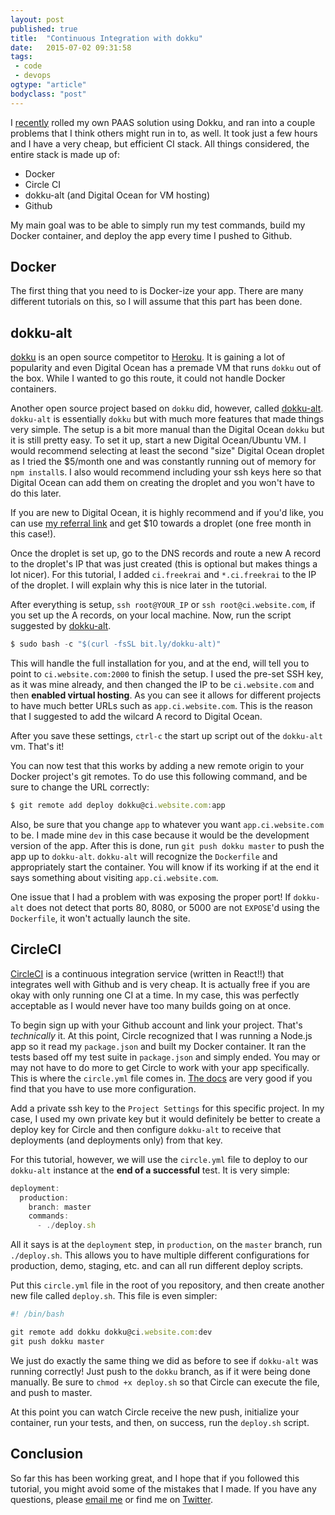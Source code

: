 ```yaml
---
layout: post
published: true
title:  "Continuous Integration with dokku"
date:   2015-07-02 09:31:58
tags:
 - code
 - devops
ogtype: "article"
bodyclass: "post"
---
```


I [recently](/2015/05/13/make-your-own-heroku/) rolled my own PAAS solution using Dokku, and ran into a couple problems that I think others might run in to, as well. It took just a few hours and I have a very cheap, but efficient CI stack. All things considered, the entire stack is made up of:

*   Docker
*   Circle CI
*   dokku-alt (and Digital Ocean for VM hosting)
*   Github

My main goal was to be able to simply run my test commands, build my Docker container, and deploy the app every time I pushed to Github.

## Docker

The first thing that you need to is Docker-ize your app. There are many different tutorials on this, so I will assume that this part has been done.

## dokku-alt

[dokku](https://github.com/progrium/dokku) is an open source competitor to [Heroku](http://heroku.com). It is gaining a lot of popularity and even Digital Ocean has a premade VM that runs `dokku` out of the box. While I wanted to go this route, it could not handle Docker containers.

Another open source project based on `dokku` did, however, called [dokku-alt](https://github.com/dokku-alt/dokku-alt). `dokku-alt` is essentially `dokku` but with much more features that made things very simple. The setup is a bit more manual than the Digital Ocean `dokku` but it is still pretty easy. To set it up, start a new Digital Ocean/Ubuntu VM. I would recommend selecting at least the second "size" Digital Ocean droplet as I tried the $5/month one and was constantly running out of memory for `npm install`s. I also would recommend including your ssh keys here so that Digital Ocean can add them on creating the droplet and you won't have to do this later.

If you are new to Digital Ocean, it is highly recommend and if you'd like, you can use [my referral link](https://www.digitalocean.com/?refcode=326e96423ba7) and get $10 towards a droplet (one free month in this case!).

Once the droplet is set up, go to the DNS records and route a new A record to the droplet's IP that was just created (this is optional but makes things a lot nicer). For this tutorial, I added `ci.freekrai` and `*.ci.freekrai` to the IP of the droplet. I will explain why this is nice later in the tutorial.

After everything is setup, `ssh root@YOUR_IP` or `ssh root@ci.website.com`, if you set up the A records, on your local machine. Now, run the script suggested by [dokku-alt](https://dokku-alt.github.io/try-it.html).

```javascript
$ sudo bash -c "$(curl -fsSL bit.ly/dokku-alt)"
```

This will handle the full installation for you, and at the end, will tell you to point to `ci.website.com:2000` to finish the setup. I used the pre-set SSH key, as it was mine already, and then changed the IP to be `ci.website.com` and then **enabled virtual hosting**. As you can see it allows for different projects to have much better URLs such as `app.ci.website.com`. This is the reason that I suggested to add the wilcard A record to Digital Ocean.

After you save these settings, `ctrl-c` the start up script out of the `dokku-alt` vm. That's it!

You can now test that this works by adding a new remote origin to your Docker project's git remotes. To do use this following command, and be sure to change the URL correctly:

```javascript
$ git remote add deploy dokku@ci.website.com:app
```

Also, be sure that you change `app` to whatever you want `app.ci.website.com` to be. I made mine `dev` in this case because it would be the development version of the app. After this is done, run `git push dokku master` to push the app up to `dokku-alt`. `dokku-alt` will recognize the `Dockerfile` and appropriately start the container. You will know if its working if at the end it says something about visiting `app.ci.website.com`.

One issue that I had a problem with was exposing the proper port! If `dokku-alt` does not detect that ports 80, 8080, or 5000 are not `EXPOSE`'d using the `Dockerfile`, it won't actually launch the site.

## CircleCI

[CircleCI](https://circleci.com/) is a continuous integration service (written in React!!) that integrates well with Github and is very cheap. It is actually free if you are okay with only running one CI at a time. In my case, this was perfectly acceptable as I would never have too many builds going on at once.

To begin sign up with your Github account and link your project. That's _technically_ it. At this point, Circle recognized that I was running a Node.js app so it read my `package.json` and built my Docker container. It ran the tests based off my test suite in `package.json` and simply ended. You may or may not have to do more to get Circle to work with your app specifically. This is where the `circle.yml` file comes in. [The docs](https://circleci.com/docs) are very good if you find that you have to use more configuration.

Add a private ssh key to the `Project Settings` for this specific project. In my case, I used my own private key but it would definitely be better to create a deploy key for Circle and then configure `dokku-alt` to receive that deployments (and deployments only) from that key.

For this tutorial, however, we will use the `circle.yml` file to deploy to our `dokku-alt` instance at the **end of a successful** test. It is very simple:

```javascript
deployment:  
  production:
    branch: master    
    commands:
      - ./deploy.sh
```

All it says is at the `deployment` step, in `production`, on the `master` branch, run `./deploy.sh`. This allows you to have multiple different configurations for production, demo, staging, etc. and can all run different deploy scripts.

Put this `circle.yml` file in the root of you repository, and then create another new file called `deploy.sh`. This file is even simpler:

```javascript
#! /bin/bash

git remote add dokku dokku@ci.website.com:dev  
git push dokku master  
```

We just do exactly the same thing we did as before to see if `dokku-alt` was running correctly! Just push to the `dokku` branch, as if it were being done manually. Be sure to `chmod +x deploy.sh` so that Circle can execute the file, and push to master.

At this point you can watch Circle receive the new push, initialize your container, run your tests, and then, on success, run the `deploy.sh` script.

## Conclusion

So far this has been working great, and I hope that if you followed this tutorial, you might avoid some of the mistakes that I made. If you have any questions, please [email me](mailto:roger@datamcfly.com) or find me on [Twitter](http://twitter.com/freekrai).
